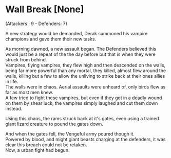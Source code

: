 # Wall Break [None]
(Attackers : 9 - Defenders: 7)

A new strategy would be demanded, Derak summoned his vampire champions and gave them their new tasks.  

As morning dawned, a new assault began. The Defenders believed this would just be a repeat of the the day before but that is when they were struck from behind.  
Vampires, flying vampires, they flew high and then descended on the walls, being far more powerful than any mortal, they killed, almost flew around the walls, killing but a few to allow the unliving to strike back at their ones allies in life.  
The walls were in chaos. Aerial assaults were unheard of, only birds flew as far as most men knew.  
A few tried to fight these vampires, but even if they got in a deadly wound on them by shear luck, the vampires simply laughed and cut them down instead.

Using this chaos, the rams struck back at it's gates, even using a trained giant lizard creature to pound the gates down.

And when the gates fell, the Vengeful army poured though it.  
Powered by blood, and might giant beasts charging at the defenders, it was clear this breach could not be retaken.  
Now, a urban fight had begun.

